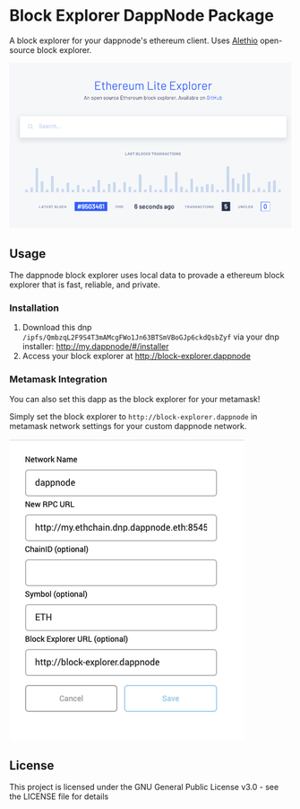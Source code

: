 # Block Explorer DappNode Package

A block explorer for your dappnode's ethereum client. Uses [Alethio](https://github.com/Alethio/ethereum-lite-explorer) open-source block explorer.

![block-explorer-screenshot](block-explorer-screenshot.png)

## Usage
The dappnode block explorer uses local data to provade a ethereum block explorer that is fast, reliable, and private.

### Installation
1. Download this dnp `/ipfs/QmbzqL2F9S4T3mAMcgFWo1Jn63BTSmVBoGJp6ckdQsbZyf` via your dnp installer: http://my.dappnode/#/installer
2. Access your block explorer at http://block-explorer.dappnode

### Metamask Integration
You can also set this dapp as the block explorer for your metamask!

Simply set the block explorer to `http://block-explorer.dappnode` in metamask network settings for your custom dappnode network.

![metamask-network-settings](./metamask-network-settings.png)

## License
This project is licensed under the GNU General Public License v3.0 - see the LICENSE file for details
